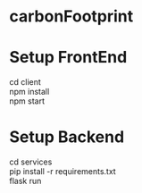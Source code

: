 # carbonFootprint
# Setup FrontEnd
cd client </br>
npm install </br>
npm start </br>

# Setup Backend
cd services </br>
pip install -r requirements.txt </br>
flask run </br>
